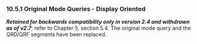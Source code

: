 ### 10.5.1 Original Mode Queries - Display Oriented

**_Retained for backwards compatibility only in version 2.4 and withdrawn as of v2.7_**; refer to Chapter 5, section 5.4. The original mode query and the QRD/QRF segments have been replaced.
